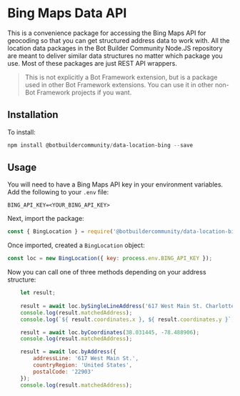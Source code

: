 # Bing Maps Data API

This is a convenience package for accessing the Bing Maps API for geocoding so that you can get structured address data to work with. All the location data packages in the Bot Builder Community Node.JS repository are meant to deliver similar data structures no matter which package you use. Most of these packages are just REST API wrappers.

> This is not explicitly a Bot Framework extension, but is a package used in other Bot Framework extensions. You can use it in other non-Bot Framework projects if you want.

## Installation

To install:

```powershell
npm install @botbuildercommunity/data-location-bing --save
```

## Usage

You will need to have a Bing Maps API key in your environment variables. Add the following to your `.env` file:

    BING_API_KEY=<YOUR_BING_API_KEY>

Next, import the package:

```javascript
const { BingLocation } = require('@botbuildercommunity/data-location-bing');
```

Once imported, created a `BingLocation` object:

```javascript
const loc = new BingLocation({ key: process.env.BING_API_KEY });
```

Now you can call one of three methods depending on your address structure:

```javascript
    let result;
    
    result = await loc.bySingleLineAddress('617 West Main St. Charlottesville, VA');
    console.log(result.matchedAddress);
    console.log(`${ result.coordinates.x }, ${ result.coordinates.y }`);

    result = await loc.byCoordinates(38.031445, -78.488906);
    console.log(result.matchedAddress);

    result = await loc.byAddress({
        addressLine: '617 West Main St.',
        countryRegion: 'United States',
        postalCode: '22903'
    });
    console.log(result.matchedAddress);
```
